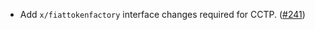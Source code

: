 - Add `x/fiattokenfactory` interface changes required for CCTP. ([#241](https://github.com/noble-assets/noble/pull/241))

